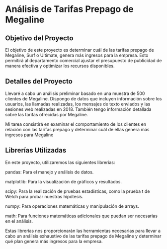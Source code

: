 # Análisis de Tarifas Prepago de Megaline

## Objetivo del Proyecto
El objetivo de este proyecto es determinar cuál de las tarifas prepago de Megaline, Surf o Ultimate, genera más ingresos para la empresa. Esto permitirá al departamento comercial ajustar el presupuesto de publicidad de manera efectiva y optimizar los recursos disponibles.

## Detalles del Proyecto
Llevaré a cabo un análisis preliminar basado en una muestra de 500 clientes de Megaline. Dispongo de datos que incluyen información sobre los usuarios, las llamadas realizadas, los mensajes de texto enviados y las sesiones web realizadas en 2018. También tengo información detallada sobre las tarifas ofrecidas por Megaline.

Mi tarea consistirá en examinar el comportamiento de los clientes en relación con las tarifas prepago y determinar cuál de ellas genera más ingresos para Megaline

## Librerías Utilizadas
En este proyecto, utilizaremos las siguientes librerías:

pandas: Para el manejo y análisis de datos. 

matplotlib: Para la visualización de gráficos y resultados. 

scipy: Para la realización de pruebas estadísticas, como la prueba t de Welch para probar nuestras hipótesis.

numpy: Para operaciones matemáticas y manipulación de arrays.

math: Para funciones matemáticas adicionales que puedan ser necesarias en el análisis.

Estas librerías nos proporcionarán las herramientas necesarias para llevar a cabo un análisis exhaustivo de las tarifas prepago de Megaline y determinar qué plan genera más ingresos para la empresa.

